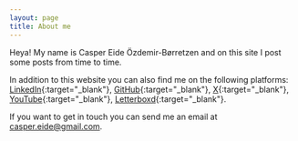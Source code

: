 ```yaml
---
layout: page
title: About me
---
```


Heya! My name is Casper Eide Özdemir-Børretzen and on this site I post some posts from time to time.

In addition to this website you can also find me on the following platforms:
[LinkedIn](https://linkedin.com/in/casperborretzen){:target="_blank"}, [GitHub](https://github.com/LASER-WOLF){:target="_blank"}, [X](https://x.com/LASER_WOLF){:target="_blank"}, [YouTube](https://youtube.com/@CasperBorretzen){:target="_blank"}, [Letterboxd](https://letterboxd.com/LASER_WOLF){:target="_blank"}.

If you want to get in touch you can send me an email at [casper.eide@gmail.com](mailto:casper.eide@gmail.com).